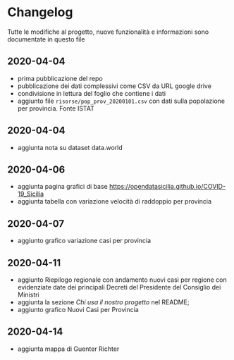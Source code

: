 # Changelog

Tutte le modifiche al progetto, nuove funzionalità e informazioni sono documentate in questo file

## 2020-04-04

- prima pubblicazione del repo
- pubblicazione dei dati complessivi come CSV da URL google drive
- condivisione in lettura del foglio che contiene i dati
- aggiunto file `risorse/pop_prov_20200101.csv` con dati sulla popolazione per provincia. Fonte ISTAT

## 2020-04-04

- aggiunta nota su dataset data.world

## 2020-04-06

- aggiunta pagina grafici di base <https://opendatasicilia.github.io/COVID-19_Sicilia>
- aggiunta tabella con variazione velocità di raddoppio per provincia

## 2020-04-07

- aggiunto grafico variazione casi per provincia

## 2020-04-11

- aggiunto Riepilogo regionale con andamento nuovi casi per regione con evidenziate date dei principali Decreti del Presidente del Consiglio dei Ministri
- aggiunta la sezione _Chi usa il nostro progetto_ nel README;
- aggiunto grafico Nuovi Casi per Provincia

## 2020-04-14

- aggiunta mappa di Guenter Richter
